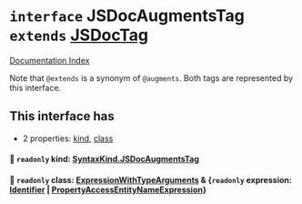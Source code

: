 # `interface` JSDocAugmentsTag `extends` [JSDocTag](../private.interface.JSDocTag/README.md)

[Documentation Index](../README.md)

Note that `@extends` is a synonym of `@augments`.
Both tags are represented by this interface.

## This interface has

- 2 properties:
[kind](#-readonly-kind-syntaxkindjsdocaugmentstag),
[class](#-readonly-class-expressionwithtypearguments--readonly-expression-identifier--propertyaccessentitynameexpression)


#### 📄 `readonly` kind: [SyntaxKind.JSDocAugmentsTag](../private.enum.SyntaxKind/README.md#jsdocaugmentstag--328)



#### 📄 `readonly` class: [ExpressionWithTypeArguments](../private.interface.ExpressionWithTypeArguments/README.md) \& \{`readonly` expression: [Identifier](../private.interface.Identifier/README.md) | [PropertyAccessEntityNameExpression](../private.interface.PropertyAccessEntityNameExpression/README.md)}



